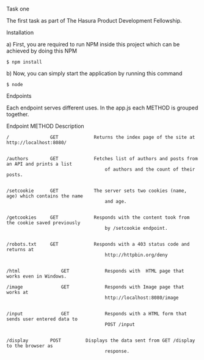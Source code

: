 Task one

The first task as part of The Hasura Product Development Fellowship.

Installation

a) First, you are required to run NPM inside this project which can be achieved by doing this NPM

    $ npm install

b) Now, you can simply start the application by running this command 

    $ node

Endpoints

Each endpoint serves different uses. In the app.js each METHOD is grouped together.



Endpoint            METHOD          Description

    /	            GET             Returns the index page of the site at http://localhost:8080/
    

    /authors	    GET	            Fetches list of authors and posts from an API and prints a list
                                        of authors and the count of their posts.
                                

    /setcookie	    GET	            The server sets two cookies (name, age) which contains the name
                                        and age.
                                

    /getcookies	    GET	            Responds with the content took from the cookie saved previously
                                        by /setcookie endpoint.
                                

    /robots.txt	    GET	            Responds with a 403 status code and returns at 
                                        http://httpbin.org/deny
                                

    /html	            GET	            Responds with  HTML page that works even in Windows.

    /image	            GET	            Responds with Image page that works at 
                                        http://localhost:8080/image
                                

    /input	            GET	            Responds with a HTML form that sends user entered data to 
                                        POST /input
                                

    /display	    POST	     Displays the data sent from GET /display to the browser as 
                                        response.
